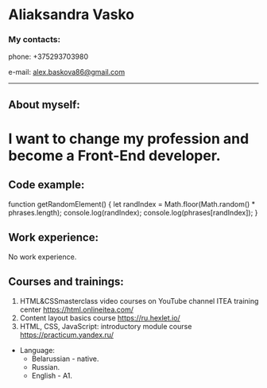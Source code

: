 # Aliaksandra Vasko

### My contacts:
phone: +375293703980 

e-mail: alex.baskova86@gmail.com
****************************

## About myself:
I want to change my profession and become a Front-End developer.
================================================================

## Code example:

function getRandomElement() {
let randIndex = Math.floor(Math.random() * phrases.length);
console.log(randIndex);
console.log(phrases[randIndex]);
}

  
## Work experience: 
No work experience.

## Courses and trainings:
1. HTML&CSSmasterclass video courses on YouTube channel ITEA training center https://html.onlineitea.com/
2. Content layout basics course https://ru.hexlet.io/
3. HTML, CSS, JavaScript: introductory module course https://practicum.yandex.ru/

* Language:
   + Belarussian - native.
   + Russian.
   + English - A1.
   
